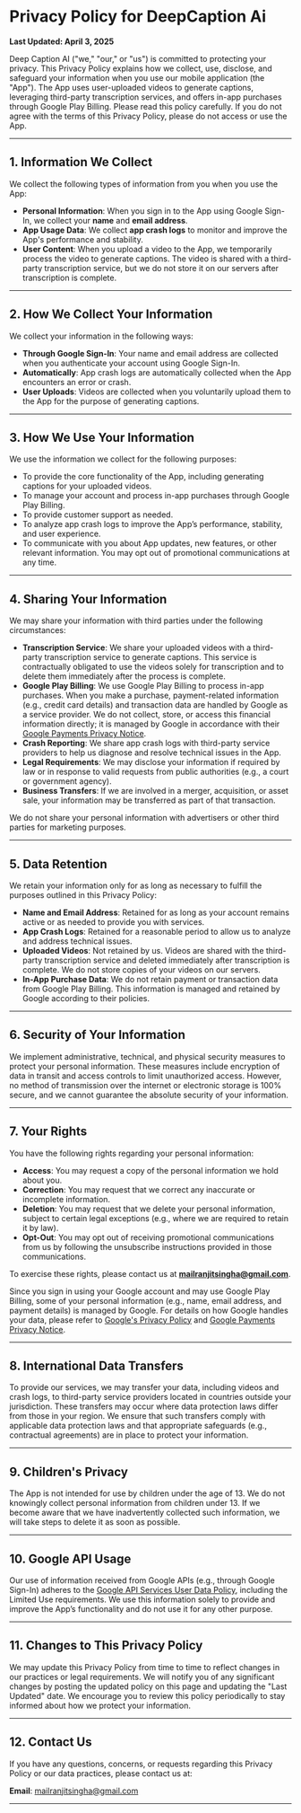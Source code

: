# Privacy Policy for DeepCaption Ai

**Last Updated: April 3, 2025**

Deep Caption AI ("we," "our," or "us") is committed to protecting your privacy. This Privacy Policy explains how we collect, use, disclose, and safeguard your information when you use our mobile application (the "App"). The App uses user-uploaded videos to generate captions, leveraging third-party transcription services, and offers in-app purchases through Google Play Billing. Please read this policy carefully. If you do not agree with the terms of this Privacy Policy, please do not access or use the App.

---

## 1. Information We Collect

We collect the following types of information from you when you use the App:

- **Personal Information**: When you sign in to the App using Google Sign-In, we collect your **name** and **email address**.
- **App Usage Data**: We collect **app crash logs** to monitor and improve the App's performance and stability.
- **User Content**: When you upload a video to the App, we temporarily process the video to generate captions. The video is shared with a third-party transcription service, but we do not store it on our servers after transcription is complete.

---

## 2. How We Collect Your Information

We collect your information in the following ways:

- **Through Google Sign-In**: Your name and email address are collected when you authenticate your account using Google Sign-In.
- **Automatically**: App crash logs are automatically collected when the App encounters an error or crash.
- **User Uploads**: Videos are collected when you voluntarily upload them to the App for the purpose of generating captions.

---

## 3. How We Use Your Information

We use the information we collect for the following purposes:

- To provide the core functionality of the App, including generating captions for your uploaded videos.
- To manage your account and process in-app purchases through Google Play Billing.
- To provide customer support as needed.
- To analyze app crash logs to improve the App’s performance, stability, and user experience.
- To communicate with you about App updates, new features, or other relevant information. You may opt out of promotional communications at any time.

---

## 4. Sharing Your Information

We may share your information with third parties under the following circumstances:

- **Transcription Service**: We share your uploaded videos with a third-party transcription service to generate captions. This service is contractually obligated to use the videos solely for transcription and to delete them immediately after the process is complete.
- **Google Play Billing**: We use Google Play Billing to process in-app purchases. When you make a purchase, payment-related information (e.g., credit card details) and transaction data are handled by Google as a service provider. We do not collect, store, or access this financial information directly; it is managed by Google in accordance with their [Google Payments Privacy Notice](https://payments.google.com/payments/apis-secure/get_legal_document?ldo=0&ldt=privacynotice&ldl=en-GB).
- **Crash Reporting**: We share app crash logs with third-party service providers to help us diagnose and resolve technical issues in the App.
- **Legal Requirements**: We may disclose your information if required by law or in response to valid requests from public authorities (e.g., a court or government agency).
- **Business Transfers**: If we are involved in a merger, acquisition, or asset sale, your information may be transferred as part of that transaction.

We do not share your personal information with advertisers or other third parties for marketing purposes.

---

## 5. Data Retention

We retain your information only for as long as necessary to fulfill the purposes outlined in this Privacy Policy:

- **Name and Email Address**: Retained for as long as your account remains active or as needed to provide you with services.
- **App Crash Logs**: Retained for a reasonable period to allow us to analyze and address technical issues.
- **Uploaded Videos**: Not retained by us. Videos are shared with the third-party transcription service and deleted immediately after transcription is complete. We do not store copies of your videos on our servers.
- **In-App Purchase Data**: We do not retain payment or transaction data from Google Play Billing. This information is managed and retained by Google according to their policies.

---

## 6. Security of Your Information

We implement administrative, technical, and physical security measures to protect your personal information. These measures include encryption of data in transit and access controls to limit unauthorized access. However, no method of transmission over the internet or electronic storage is 100% secure, and we cannot guarantee the absolute security of your information.

---

## 7. Your Rights

You have the following rights regarding your personal information:

- **Access**: You may request a copy of the personal information we hold about you.
- **Correction**: You may request that we correct any inaccurate or incomplete information.
- **Deletion**: You may request that we delete your personal information, subject to certain legal exceptions (e.g., where we are required to retain it by law).
- **Opt-Out**: You may opt out of receiving promotional communications from us by following the unsubscribe instructions provided in those communications.

To exercise these rights, please contact us at **mailranjitsingha@gmail.com**.

Since you sign in using your Google account and may use Google Play Billing, some of your personal information (e.g., name, email address, and payment details) is managed by Google. For details on how Google handles your data, please refer to [Google's Privacy Policy](https://policies.google.com/privacy) and [Google Payments Privacy Notice](https://payments.google.com/payments/apis-secure/get_legal_document?ldo=0&ldt=privacynotice&ldl=en-GB).

---

## 8. International Data Transfers

To provide our services, we may transfer your data, including videos and crash logs, to third-party service providers located in countries outside your jurisdiction. These transfers may occur where data protection laws differ from those in your region. We ensure that such transfers comply with applicable data protection laws and that appropriate safeguards (e.g., contractual agreements) are in place to protect your information.

---

## 9. Children's Privacy

The App is not intended for use by children under the age of 13. We do not knowingly collect personal information from children under 13. If we become aware that we have inadvertently collected such information, we will take steps to delete it as soon as possible.

---

## 10. Google API Usage

Our use of information received from Google APIs (e.g., through Google Sign-In) adheres to the [Google API Services User Data Policy](https://developers.google.com/terms/api-services-user-data-policy), including the Limited Use requirements. We use this information solely to provide and improve the App’s functionality and do not use it for any other purpose.

---

## 11. Changes to This Privacy Policy

We may update this Privacy Policy from time to time to reflect changes in our practices or legal requirements. We will notify you of any significant changes by posting the updated policy on this page and updating the "Last Updated" date. We encourage you to review this policy periodically to stay informed about how we protect your information.

---

## 12. Contact Us

If you have any questions, concerns, or requests regarding this Privacy Policy or our data practices, please contact us at:

**Email**: mailranjitsingha@gmail.com

---
